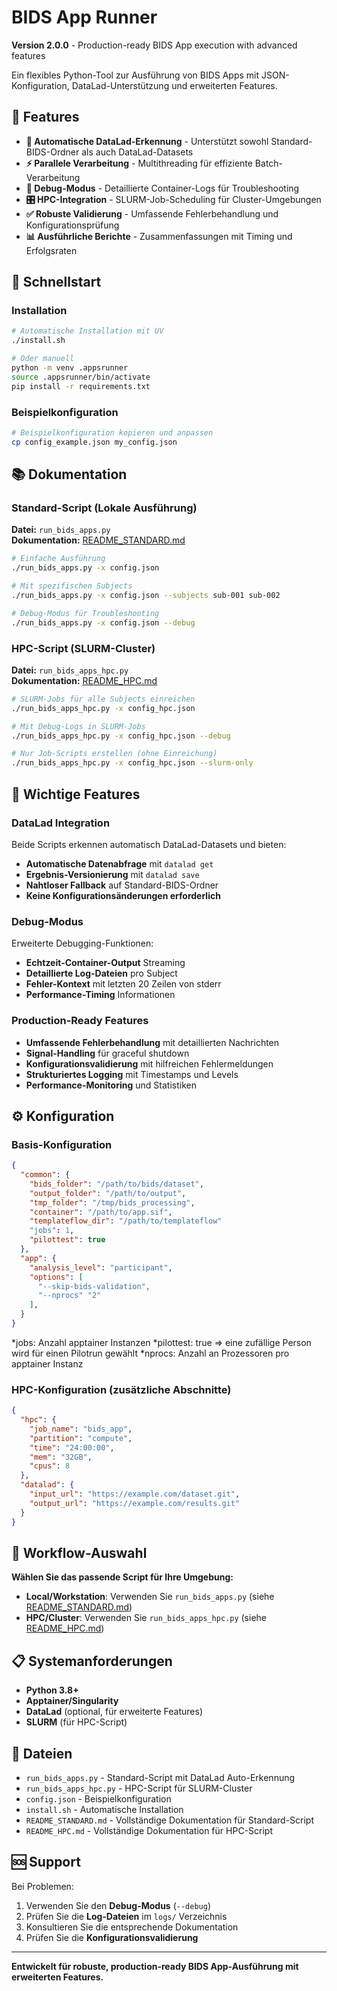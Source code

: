 # BIDS App Runner

**Version 2.0.0** - Production-ready BIDS App execution with advanced features

Ein flexibles Python-Tool zur Ausführung von BIDS Apps mit JSON-Konfiguration, DataLad-Unterstützung und erweiterten Features.

## 🎯 Features

- **🔄 Automatische DataLad-Erkennung** - Unterstützt sowohl Standard-BIDS-Ordner als auch DataLad-Datasets
- **⚡ Parallele Verarbeitung** - Multithreading für effiziente Batch-Verarbeitung  
- **🐛 Debug-Modus** - Detaillierte Container-Logs für Troubleshooting
- **🎛️ HPC-Integration** - SLURM-Job-Scheduling für Cluster-Umgebungen
- **✅ Robuste Validierung** - Umfassende Fehlerbehandlung und Konfigurationsprüfung
- **📊 Ausführliche Berichte** - Zusammenfassungen mit Timing und Erfolgsraten

## 🚀 Schnellstart

### Installation

```bash
# Automatische Installation mit UV
./install.sh

# Oder manuell
python -m venv .appsrunner
source .appsrunner/bin/activate
pip install -r requirements.txt
```

### Beispielkonfiguration

```bash
# Beispielkonfiguration kopieren und anpassen
cp config_example.json my_config.json
```

## 📚 Dokumentation

### Standard-Script (Lokale Ausführung)

**Datei:** `run_bids_apps.py`  
**Dokumentation:** [README_STANDARD.md](README_STANDARD.md)

```bash
# Einfache Ausführung
./run_bids_apps.py -x config.json

# Mit spezifischen Subjects
./run_bids_apps.py -x config.json --subjects sub-001 sub-002

# Debug-Modus für Troubleshooting  
./run_bids_apps.py -x config.json --debug
```

### HPC-Script (SLURM-Cluster)

**Datei:** `run_bids_apps_hpc.py`  
**Dokumentation:** [README_HPC.md](README_HPC.md)

```bash
# SLURM-Jobs für alle Subjects einreichen
./run_bids_apps_hpc.py -x config_hpc.json

# Mit Debug-Logs in SLURM-Jobs
./run_bids_apps_hpc.py -x config_hpc.json --debug

# Nur Job-Scripts erstellen (ohne Einreichung)
./run_bids_apps_hpc.py -x config_hpc.json --slurm-only
```

## 🔧 Wichtige Features

### DataLad Integration

Beide Scripts erkennen automatisch DataLad-Datasets und bieten:

- **Automatische Datenabfrage** mit `datalad get`
- **Ergebnis-Versionierung** mit `datalad save`
- **Nahtloser Fallback** auf Standard-BIDS-Ordner
- **Keine Konfigurationsänderungen erforderlich**

### Debug-Modus

Erweiterte Debugging-Funktionen:

- **Echtzeit-Container-Output** Streaming
- **Detaillierte Log-Dateien** pro Subject
- **Fehler-Kontext** mit letzten 20 Zeilen von stderr
- **Performance-Timing** Informationen

### Production-Ready Features

- **Umfassende Fehlerbehandlung** mit detaillierten Nachrichten
- **Signal-Handling** für graceful shutdown
- **Konfigurationsvalidierung** mit hilfreichen Fehlermeldungen
- **Strukturiertes Logging** mit Timestamps und Levels
- **Performance-Monitoring** und Statistiken

## ⚙️ Konfiguration

### Basis-Konfiguration

```json
{
  "common": {
    "bids_folder": "/path/to/bids/dataset",
    "output_folder": "/path/to/output",
    "tmp_folder": "/tmp/bids_processing",
    "container": "/path/to/app.sif",
    "templateflow_dir": "/path/to/templateflow"
    "jobs": 1,
    "pilottest": true
  },
  "app": {
    "analysis_level": "participant",
    "options": [
      "--skip-bids-validation",
      "--nprocs" "2"
    ],
  }
}
```

*jobs: Anzahl apptainer Instanzen
*pilottest: true => eine zufällige Person wird für einen Pilotrun gewählt
*nprocs: Anzahl an Prozessoren pro apptainer Instanz

### HPC-Konfiguration (zusätzliche Abschnitte)

```json
{
  "hpc": {
    "job_name": "bids_app",
    "partition": "compute",
    "time": "24:00:00",
    "mem": "32GB",
    "cpus": 8
  },
  "datalad": {
    "input_url": "https://example.com/dataset.git",
    "output_url": "https://example.com/results.git"
  }
}
```

## 🔄 Workflow-Auswahl

**Wählen Sie das passende Script für Ihre Umgebung:**

- **Local/Workstation**: Verwenden Sie `run_bids_apps.py` (siehe [README_STANDARD.md](README_STANDARD.md))
- **HPC/Cluster**: Verwenden Sie `run_bids_apps_hpc.py` (siehe [README_HPC.md](README_HPC.md))

## 📋 Systemanforderungen

- **Python 3.8+**
- **Apptainer/Singularity**
- **DataLad** (optional, für erweiterte Features)
- **SLURM** (für HPC-Script)

## 📁 Dateien

- `run_bids_apps.py` - Standard-Script mit DataLad Auto-Erkennung
- `run_bids_apps_hpc.py` - HPC-Script für SLURM-Cluster
- `config.json` - Beispielkonfiguration
- `install.sh` - Automatische Installation
- `README_STANDARD.md` - Vollständige Dokumentation für Standard-Script
- `README_HPC.md` - Vollständige Dokumentation für HPC-Script

## 🆘 Support

Bei Problemen:

1. Verwenden Sie den **Debug-Modus** (`--debug`)
2. Prüfen Sie die **Log-Dateien** im `logs/` Verzeichnis
3. Konsultieren Sie die entsprechende Dokumentation
4. Prüfen Sie die **Konfigurationsvalidierung**

---

**Entwickelt für robuste, production-ready BIDS App-Ausführung mit erweiterten Features.**
